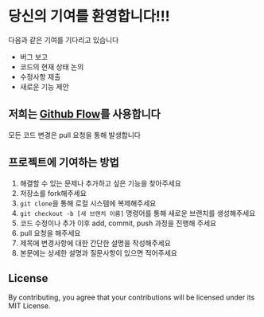 # 당신의 기여를 환영합니다!!!
다음과 같은 기여를 기다리고 있습니다

- 버그 보고
- 코드의 현재 상태 논의
- 수정사항 제출
- 새로운 기능 제안


## 저희는 [Github Flow](https://docs.github.com/en/get-started/quickstart/github-flow)를 사용합니다
모든 코드 변경은 pull 요청을 통해 발생합니다


## 프로젝트에 기여하는 방법

1. 해결할 수 있는 문제나 추가하고 싶은 기능을 찾아주세요
2. 저장소를 fork해주세요
3. `git clone`을 통해 로컬 시스템에 복제해주세요
4. `git checkout -b [새 브랜치 이름]` 명령어를 통해 새로운 브랜치를 생성해주세요
5. 코드 수정이나 추가 이후 add, commit, push 과정을 진행해 주세요
6. pull 요청을 해주세요
7. 제목에 변경사항에 대한 간단한 설명을 작성해주세요
8. 본문에는 상세한 설명과 질문사항이 있으면 적어주세요

## License
By contributing, you agree that your contributions will be licensed under its MIT License.
